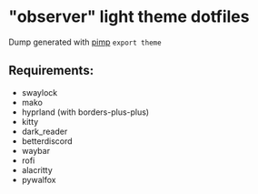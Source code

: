 # "observer" light theme dotfiles

Dump generated with [pimp](https://github.com/daddodev/pimpmyrice) `export theme`

## Requirements:

- swaylock
- mako
- hyprland (with borders-plus-plus)
- kitty
- dark_reader
- betterdiscord
- waybar
- rofi
- alacritty
- pywalfox

